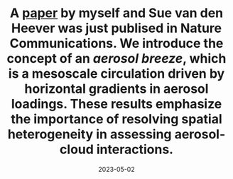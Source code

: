 ---
layout: post
title:  "A <a href=https://doi.org/10.1038/s41467-023-37722-3>paper</a>  by myself and Sue van den Heever was just publised in Nature Communications. We introduce the concept of an <em> aerosol breeze</em>, which is a mesoscale circulation driven by horizontal gradients in aerosol loadings. These results emphasize the importance of resolving spatial heterogeneity in assessing aerosol-cloud interactions."
date:   2023-05-02
categories: jekyll update
---